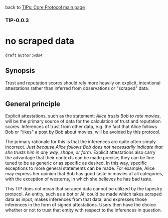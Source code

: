 back to [TIPs: Core Protocol main page](https://github.com/wds4/tapestry-protocol/blob/main/tips/core-protocol/README.md)

### TIP-0.0.3
no scraped data
=====

`draft` `author:wds4`

## Synopsis

Trust and reputation scores should rely more heavily on explicit, intentional attestations rather than inferred from observations or "scraped" data.

## General principle

Explicit attestations, such as the statement: *Alice trusts Bob to rate movies*, will be the primary source of data for the calculation of trust and reputation scores. Inferences of trust from other data, e.g. the fact that Alice follows Bob or "likes" a post by Bob about movies, will be avoided by this protocol.

The primary rationale for this is that the inferences are quite often simply incorrect. *Just because Alice follows Bob does not necessarily indicate that she trusts him in any way, shape, or form.* Explicit attestations also carry the advantage that their contexts can be made precise; they can be fine tuned to be as generic or as specific as desired. In this way, specific exceptions to more general statements can be made. For example, Alice may express her opinion that Bob has good taste in movies of all categories, with the exception of westerns, in which she believes he has bad taste.

This TIP does not mean that scraped data cannot be utilized by the tapestry protocol. An entity, such as a bot or AI, could be made which takes scraped data as input, makes inferences from that data, and expresses those inferences in the form of signed attestations. Users then have the choice whether or not to trust that entity with respect to the inferences in question.
